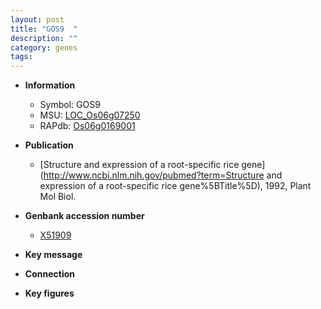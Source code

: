 ```yaml
---
layout: post
title: "GOS9  "
description: ""
category: genes
tags: 
---
```


* **Information**  
    + Symbol: GOS9    
    + MSU: [LOC_Os06g07250](http://rice.plantbiology.msu.edu/cgi-bin/ORF_infopage.cgi?orf=LOC_Os06g07250)  
    + RAPdb: [Os06g0169001](http://rapdb.dna.affrc.go.jp/viewer/gbrowse_details/irgsp1?name=Os06g0169001)  

* **Publication**  
    + [Structure and expression of a root-specific rice gene](http://www.ncbi.nlm.nih.gov/pubmed?term=Structure and expression of a root-specific rice gene%5BTitle%5D), 1992, Plant Mol Biol.

* **Genbank accession number**  
    + [X51909](http://www.ncbi.nlm.nih.gov/nuccore/X51909)

* **Key message**  

* **Connection**  

* **Key figures**  


